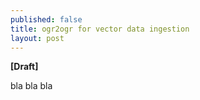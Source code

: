 ```yaml
---
published: false
title: ogr2ogr for vector data ingestion
layout: post
---
```

**[Draft]**


bla bla bla
